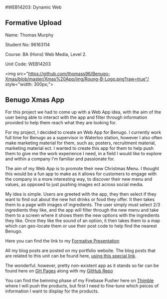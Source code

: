 #WEB14203: Dynamic Web
## Formative Upload

Name: Thomas Murphy

Student No: 96163114

Course: BA (Hons) Web Media, Level 2.

Unit Code: WEB14203



<img src="https://github.com/thomass96/Benugo-Xmas/blob/master/Xmas%20App/img/Roung-B-Logo.png?raw=true"/ style="width: 300px;">

## Benugo Xmas App

For this project we had to come up with a Web App idea, with the aim of the user being able to interact with the app and filter through information provided to help them reach what they are looking for.

For my project, I decided to create an Web App for Benugo. I currently work full time for Benugo as a supervisor in Waterloo station, however I also often make marketing material for them, such as; posters, recruitment material, marketing material ect. I wanted to create this app for them to help push them to give me the work experience I need, in a field I would like to explore and within a company I'm familiar and passionate for. 

The aim of my Web App is to promote their new Christmas Menu. I thought this would be a fun app to make as it allows for customers to engage with the company in a more interesting way, to discover their new menu and values, as opposed to just pushing images ect across social media. 

My idea is simple. Users are greeted with the app, they then select if they want to find out about the new hot drinks or food they offer. It then takes them to a page with images of ingredients. The user simply must select 2/3 ingredients they like, and the app will filter through the new menu and take them to a screen where it shows them the new options with the ingredients they like. Once they like the sound of an option, it then takes them to a map which can geo-locate them or use their post code to help find the nearest Benugo.

Here you can find the link to my [Formative Presentation](http://slides.com/thomasmurphy/dynamic-web/fullscreen)

All my blog posts are posted on my portfolio website. The blog posts that are related to this unit can be found here, [using this special link](http://thomasmurphy.work/web14203).

The wonderful. however, pretty non-existent app as it stands so far can be found here on [GH Pages](https://thomass96.github.io/Benugo-Xmas/Xmas%20App/) along with my [GitHub Repo](https://github.com/thomass96/Benugo-Xmas)

You can find the beinning phase of my Firebase Pusher here on [Thimble](https://thimbleprojects.org/thomass96/127427/) where I will push the products, but first I need to fine-tune which peices of information I want to display for the products.

 